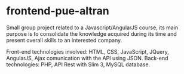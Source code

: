 # frontend-pue-altran
Small group project related to a Javascript/AngularJS course, its main purpose is to consolidate the knowledge acquired during its time and present overall skills to an interested company.

Front-end technologies involved: HTML, CSS, JavaScript, JQuery, AngularJS, Ajax comunication with the API using JSON.
Back-end technologies: PHP, API Rest with Slim 3, MySQL database.
